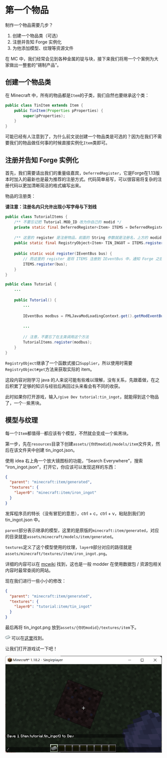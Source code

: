 # 第一个物品

制作一个物品需要几步？
1. 创建一个物品类（可选）
2. 注册并告知 Forge 实例化
3. 为他添加模型、纹理等资源文件
   
在 MC 中，我们经常会见到各种金属的锭与块，接下来我们将用一个个案例为大家做出一整套的“锡制产品”。

## 创建一个物品类

在 Minecraft 中，所有的物品都是`Item`的子类，我们自然也要继承这个类：

```java
public class TinItem extends Item {
    public TinItem(Properties pProperties) {
        super(pProperties);
    }
}
```

可能已经有人注意到了，为什么前文说创建一个物品类是可选的？因为在我们不需要我们的物品做任何事的时候直接实例化`Item`类即可。

## 注册并告知 Forge 实例化

首先，我们需要请出我们的重量级嘉宾，`DeferredRegister`，它是Forge在1.13版本时加入的最新也是最为推荐的注册方式。代码简单易写，可以很容易将复杂的注册代码以更加清晰简洁的格式编写出来。

物品的注册类：

**请注意：注册名内只允许出现小写字母与下划线**

```java
public class TutorialItems {
    /** 不要忘记把 Tutorial.MOD_ID 改为你自己的 modid */
    private static final DeferredRegister<Item> ITEMS = DeferredRegister.create(ForgeRegistries.ITEMS, Tutorial.MOD_ID);

    /** 这里的 register 是注册物品，前面的 String 参数就是注册名，上方的 modid 就是 命名空间。*/
    public static final RegistryObject<Item> TIN_INGOT = ITEMS.register("tin_ingot", () -> new TinIngotItem(new Item.Properties()));

    public static void register(IEventBus bus) {
        // 而这里的 register 是将 ITEMS 注册到 IEventBus 中，通知 Forge 之后将该 DeferredRegister 中的对象实例化
        ITEMS.register(bus);
    }
}
```

```java
public class Tutorial {
    ...

    public Tutorial() {
        ...

        IEventBus modbus = FMLJavaModLoadingContext.get().getModEventBus();
        
        ...

        // 注意，不要忘了在主类调用这个方法
        TutorialItems.register(modbus);
    }
}
```

`RegistryObject`继承了一个函数式接口`Supplier`，所以使用时需要`RegistryObject#get`方法来获取实际的 item。

这段内容对刚学习 java 的人来说可能有些难以理解，没有关系，先跟着做，在之后积累了足够的知识与经验后再回过头来看会有不同的收获。

此时如果你打开游戏，输入`/give Dev tutorial:tin_ingot`，就能得到这个物品了，一个···紫黑块。

## 模型与纹理

每一个`Item`都值得···都应该有个模型，不然就会变成一个紫黑块。

第一步，先在`resources`目录下创建`assets/{你的modid}/models/item`文件夹，然后在该文件夹中创建 tin_ingot.json。

使用 idea 右上角一个放大镜图标的功能，“Search Everywhere”，搜索 “iron_ingot.json”，打开它，你应该可以发现这样的东西：

```json
{
  "parent": "minecraft:item/generated",
  "textures": {
    "layer0": "minecraft:item/iron_ingot"
  }
}
```

发挥程序员的特长（没有冒犯的意思），ctrl + c，ctrl + v，粘贴到我们的 tin_ingot.json 中。

`parent`部分表示继承的模型，这里的是原版的`minecraft:item/generated`，对应的目录就是`assets/minecraft/models/item/generated`。

`textures`定义了这个模型使用的纹理，`layer0`部分对应的路径就是`assets/minecraft/textures/item/iron_ingot.png`。

详细的内容可以在 [mcwiki](https://minecraft.fandom.com/zh/wiki/%E6%A8%A1%E5%9E%8B) 找到，这也是一般 modder 在使用数据包 / 资源包相关内容时最常查阅的网站。

现在我们进行一些小小的修改：
```json
{
  "parent": "minecraft:item/generated",
  "textures": {
    "layer0": "tutorial:item/tin_ingot"
  }
}
```

最后再将 tin_ingot.png 放到`assets/{你的modid}/textures/item`下。

![tin_ingot](tin_ingot.png)
可以在[这里](https://github.com/TT432/ModdingTutorial118/blob/main/docs/1%E5%9F%BA%E7%A1%80/%E7%89%A9%E5%93%81/tin_ingot.png)找到。

让我们打开游戏试一下吧！

![1-1](1-1.png)